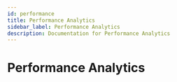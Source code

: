 ```yaml
---
id: performance
title: Performance Analytics
sidebar_label: Performance Analytics
description: Documentation for Performance Analytics
---
```


# Performance Analytics
